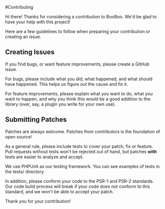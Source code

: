 #Contributing

Hi there! Thanks for considering a contribution to BooBoo. We'd be glad to have your help with this project!

Here are a few guidelines to follow when preparing your contribution or creating an issue.

## Creating Issues
If you find bugs, or want feature improvements, please create a GitHub issue. 

For bugs, please include what you did, what happened, and what should have happened. This helps us figure out the cause
and fix it.

For feature improvements, please explain what you want to do, what you want to happen, and why you think this would be a
good addition to the library (over, say, a plugin you write for your own use). 

## Submitting Patches

Patches are always welcome. Patches from contributors is the foundation of open source!

As a general rule, please include tests to cover your patch, fix or feature. Pull requests without tests won't be
rejected out of hand, but patches **with** tests are easier to analyze and accept. 

We use PHPUnit as our testing framework. You can see examples of tests in the tests/ directory.

In addition, please conform your code to the PSR-1 and PSR-2 standards. Our code build process will break if your code
does not conform to this standard, and we won't be able to accept your patch. 

Thank you for your contribution!